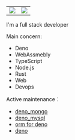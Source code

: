 <table>
  <tr style="border: none;">
    <td style="border: none;">
      <img
        src="https://github-readme-stats.vercel.app/api?username=manyuanrong&show_icons=true&icon_color=805AD5&text_color=718096&bg_color=ffffff&hide_title=true"
      />
    </td>
    <td style="border: none;">
      <img
        src="https://github-readme-stats.vercel.app/api/top-langs/?username=manyuanrong&layout=compact"
      />
    </td>
  </tr>
</table>

I'm a full stack developer

Main concern:

- Deno
- WebAssmebly
- TypeScript
- Node.js
- Rust
- Web
- Devops

Active maintenance：

- [deno_mongo](https://github.com/manyuanrong/deno_mongo)
- [deno_mysql](https://github.com/denodrivers/mysql)
- [orm for deno](https://github.com/manyuanrong/dso)
- [deno](https://github.com/denoland/deno)

